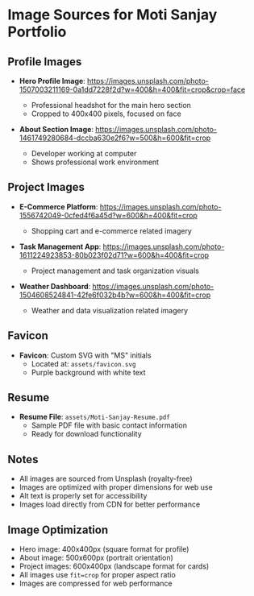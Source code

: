 # Image Sources for Moti Sanjay Portfolio

## Profile Images
- **Hero Profile Image**: https://images.unsplash.com/photo-1507003211169-0a1dd7228f2d?w=400&h=400&fit=crop&crop=face
  - Professional headshot for the main hero section
  - Cropped to 400x400 pixels, focused on face

- **About Section Image**: https://images.unsplash.com/photo-1461749280684-dccba630e2f6?w=500&h=600&fit=crop
  - Developer working at computer
  - Shows professional work environment

## Project Images
- **E-Commerce Platform**: https://images.unsplash.com/photo-1556742049-0cfed4f6a45d?w=600&h=400&fit=crop
  - Shopping cart and e-commerce related imagery

- **Task Management App**: https://images.unsplash.com/photo-1611224923853-80b023f02d71?w=600&h=400&fit=crop
  - Project management and task organization visuals

- **Weather Dashboard**: https://images.unsplash.com/photo-1504608524841-42fe6f032b4b?w=600&h=400&fit=crop
  - Weather and data visualization related imagery

## Favicon
- **Favicon**: Custom SVG with "MS" initials
  - Located at: `assets/favicon.svg`
  - Purple background with white text

## Resume
- **Resume File**: `assets/Moti-Sanjay-Resume.pdf`
  - Sample PDF file with basic contact information
  - Ready for download functionality

## Notes
- All images are sourced from Unsplash (royalty-free)
- Images are optimized with proper dimensions for web use
- Alt text is properly set for accessibility
- Images load directly from CDN for better performance

## Image Optimization
- Hero image: 400x400px (square format for profile)
- About image: 500x600px (portrait orientation)
- Project images: 600x400px (landscape format for cards)
- All images use `fit=crop` for proper aspect ratio
- Images are compressed for web performance
